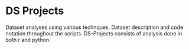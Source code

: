 # DS Projects
 Dataset analyses using various technques. Dataset description and code notation throughout the scripts. DS-Projects consists of analysis done in both r and python.
